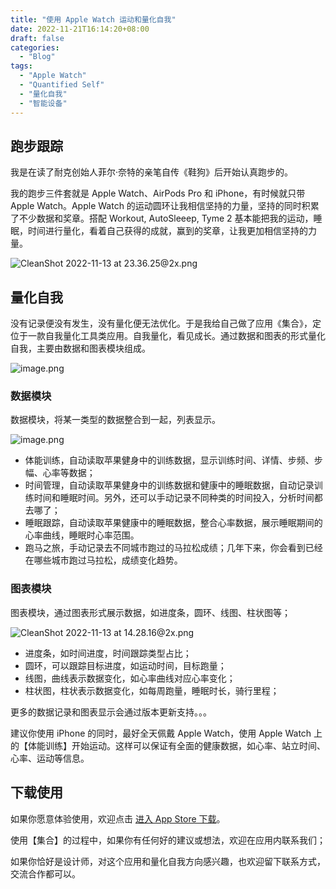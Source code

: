 ```yaml
---
title: "使用 Apple Watch 运动和量化自我"
date: 2022-11-21T16:14:20+08:00
draft: false
categories:
  - "Blog"
tags:
  - "Apple Watch"
  - "Quantified Self"
  - "量化自我"
  - "智能设备"
---
```


## 跑步跟踪

我是在读了耐克创始人菲尔·奈特的亲笔自传《鞋狗》后开始认真跑步的。

我的跑步三件套就是 Apple Watch、AirPods Pro 和 iPhone，有时候就只带 Apple Watch。Apple Watch 的运动圆环让我相信坚持的力量，坚持的同时积累了不少数据和奖章。搭配 Workout, AutoSleeep, Tyme 2 基本能把我的运动，睡眠，时间进行量化，看着自己获得的成就，赢到的奖章，让我更加相信坚持的力量。

![CleanShot 2022-11-13 at 23.36.25@2x.png](https://cdn.nlark.com/yuque/0/2022/png/177619/1668353805342-0c3a1064-8651-4a60-9668-bc6775f08529.png#averageHue=%2351512e&clientId=u9a2bc7fb-39e3-4&crop=0&crop=0&crop=1&crop=1&from=paste&height=806&id=uf183ede0&margin=%5Bobject%20Object%5D&name=CleanShot%202022-11-13%20at%2023.36.25%402x.png&originHeight=1612&originWidth=1328&originalType=binary&ratio=1&rotation=0&showTitle=false&size=2093032&status=done&style=none&taskId=uf30b82b3-3ae6-4d39-aa6a-742fd61ac90&title=&width=664)



## 量化自我

没有记录便没有发生，没有量化便无法优化。于是我给自己做了应用《集合》，定位于一款自我量化工具类应用。自我量化，看见成长。通过数据和图表的形式量化自我，主要由数据和图表模块组成。

![image.png](https://cdn.nlark.com/yuque/0/2022/png/177619/1668261094631-187a0073-41f8-4d84-bb34-8f915ef7548c.png#averageHue=%232e7f67&clientId=u179ed617-74d6-4&crop=0&crop=0&crop=1&crop=1&from=paste&height=346&id=RsQhH&margin=%5Bobject%20Object%5D&name=image.png&originHeight=692&originWidth=1324&originalType=binary&ratio=1&rotation=0&showTitle=false&size=863741&status=done&style=none&taskId=uea9f81db-4be4-44a2-b536-764a0fc8447&title=&width=662)



### 数据模块

数据模块，将某一类型的数据整合到一起，列表显示。

![image.png](https://cdn.nlark.com/yuque/0/2022/png/177619/1668261101687-0b8f4211-e035-4460-9503-82be0115b06f.png#averageHue=%2323886a&clientId=u179ed617-74d6-4&crop=0&crop=0&crop=1&crop=1&from=paste&height=346&id=m7glt&margin=%5Bobject%20Object%5D&name=image.png&originHeight=692&originWidth=1328&originalType=binary&ratio=1&rotation=0&showTitle=false&size=611272&status=done&style=none&taskId=u70287115-6140-44e4-821c-df79076464a&title=&width=664)

- 体能训练，自动读取苹果健身中的训练数据，显示训练时间、详情、步频、步幅、心率等数据；
- 时间管理，自动读取苹果健身中的训练数据和健康中的睡眠数据，自动记录训练时间和睡眠时间。另外，还可以手动记录不同种类的时间投入，分析时间都去哪了；
- 睡眠跟踪，自动读取苹果健康中的睡眠数据，整合心率数据，展示睡眠期间的心率曲线，睡眠时心率范围。
- 跑马之旅，手动记录去不同城市跑过的马拉松成绩；几年下来，你会看到已经在哪些城市跑过马拉松，成绩变化趋势。



### 图表模块

图表模块，通过图表形式展示数据，如进度条，圆环、线图、柱状图等；

![CleanShot 2022-11-13 at 14.28.16@2x.png](https://cdn.nlark.com/yuque/0/2022/png/177619/1668320923322-bace9eeb-4de0-4802-acae-c0ada93e660e.png#averageHue=%231e8566&clientId=u74f8395f-4790-4&crop=0&crop=0&crop=1&crop=1&from=paste&height=347&id=M84ME&margin=%5Bobject%20Object%5D&name=CleanShot%202022-11-13%20at%2014.28.16%402x.png&originHeight=694&originWidth=1326&originalType=binary&ratio=1&rotation=0&showTitle=false&size=799535&status=done&style=none&taskId=u12029d11-ecef-4430-b93b-9e823774237&title=&width=663)

- 进度条，如时间进度，时间跟踪类型占比；
- 圆环，可以跟踪目标进度，如运动时间，目标跑量；
- 线图，曲线表示数据变化，如心率曲线对应心率变化；
- 柱状图，柱状表示数据变化，如每周跑量，睡眠时长，骑行里程；



更多的数据记录和图表显示会通过版本更新支持。。。

建议你使用 iPhone 的同时，最好全天佩戴 Apple Watch，使用 Apple Watch 上的【体能训练】开始运动。这样可以保证有全面的健康数据，如心率、站立时间、心率、运动等信息。



## 下载使用

如果你愿意体验使用，欢迎点击 [进入 App Store 下载](https://t.cmcn.me/app)。

使用【集合】的过程中，如果你有任何好的建议或想法，欢迎在应用内联系我们；

如果你恰好是设计师，对这个应用和量化自我方向感兴趣，也欢迎留下联系方式，交流合作都可以。

